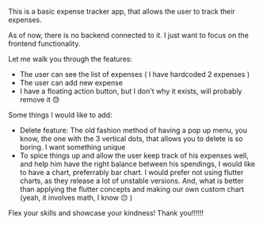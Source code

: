 This is a basic expense tracker app, that allows the user to track their expenses.

As of now, there is no backend connected to it. I just want to focus on the frontend functionality.

Let me walk you through the features:
- The user can see the list of expenses ( I have hardcoded 2 expenses )
- The user can add new expense
- I have a floating action button, but I don't why it exists, will probably remove it 😓

Some things I would like to add:
- Delete feature: The old fashion method of having a pop up menu, you know, the one with the 3 vertical dots, that allows you to delete is so boring. I want something unique
- To spice things up and allow the user keep track of his expenses well, and help him have the right balance between his spendings, I would like to have a chart, preferrably bar chart. I would prefer not using flutter charts, as they release a lot of unstable versions. And, what is better than applying the flutter concepts and making our own custom chart (yeah, it involves math, I know 😔 )

Flex your skills and showcase your kindness!
Thank you!!!!!!

